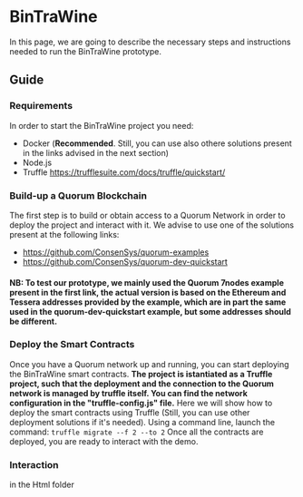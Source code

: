 # BinTraWine
In this page, we are going to describe the necessary steps and instructions needed to run the BinTraWine prototype.
## Guide
### Requirements
In order to start the BinTraWine project you need:
- Docker (**Recommended**. Still, you can use also othere solutions present in the links advised in the next section)
- Node.js
- Truffle https://trufflesuite.com/docs/truffle/quickstart/
### Build-up a Quorum Blockchain
The first step is to build or obtain access to a Quorum Network in order to deploy the project and interact with it. 
We advise to use one of the solutions present at the following links: 
- https://github.com/ConsenSys/quorum-examples  
- https://github.com/ConsenSys/quorum-dev-quickstart

#### NB: To test our prototype, we mainly used the Quorum 7nodes example present in the first link, the actual version is based on the Ethereum and Tessera addresses provided by the example, which are in part the same used in the quorum-dev-quickstart example, but some addresses should be different.

### Deploy the Smart Contracts
Once you have a Quorum network up and running, you can start deploying the BinTraWine smart contracts.
**The project is istantiated as a Truffle project, such that the deployment and the connection to the Quorum network is managed by truffle itself. You can find the network configuration in the "truffle-config.js" file.**
Here we will show how to deploy the smart contracts using Truffle (Still, you can use other deployment solutions if it's needed).
Using a command line, launch the command: ```truffle migrate --f 2 --to 2```
Once all the contracts are deployed, you are ready to interact with the demo.

### Interaction
in the Html folder 



